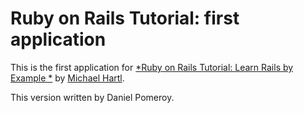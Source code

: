# Ruby on Rails Tutorial: first application

This is the first application for
[*Ruby on Rails Tutorial: Learn Rails by Example *](http://railstutorial.org)
by [Michael Hartl](http://michaelhartl.com/).

This version written by Daniel Pomeroy.
